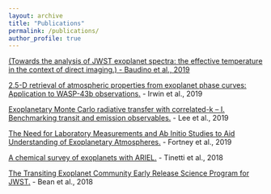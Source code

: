 ```yaml
---
layout: archive
title: "Publications"
permalink: /publications/
author_profile: true
---
```


<a href="10.1093/mnras/stz2764">(Towards the analysis of JWST exoplanet spectra: the effective temperature in the context of direct imaging.) - Baudino et al., 2019

<u><a href="http://arxiv.org/abs/1909.03233v1">2.5-D retrieval of atmospheric properties from exoplanet phase curves: Application to WASP-43b observations</a>.</u> - Irwin et al., 2019

<u><a href="https://academic.oup.com/mnras/article-abstract/487/2/2082/5497934?redirectedFrom=fulltext">Exoplanetary Monte Carlo radiative transfer with correlated-k – I. Benchmarking transit and emission observables</a>.</u> - Lee et al., 2019 

<u><a href="http://arxiv.org/abs/1905.07064v1">The Need for Laboratory Measurements and Ab Initio Studies to Aid Understanding of Exoplanetary Atmospheres</a>.</u> - Fortney et al., 2019

<u><a href="https://doi.org/10.1007/s10686-018-9598-x">A chemical survey of exoplanets with ARIEL</a>.</u> - Tinetti et al., 2018

<u><a href="https://doi.org/10.1088/1538-3873/aadbf3">The Transiting Exoplanet Community Early Release Science Program for JWST</a>.</u> - Bean et al., 2018
